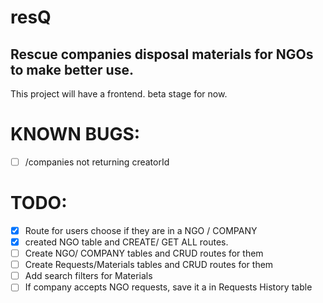 # resQ 
## Rescue companies disposal materials for NGOs to make better use.
This project will have a frontend. beta stage for now.

# KNOWN BUGS:
- [ ] /companies not returning creatorId
# TODO: 
- [x] Route for users choose if they are in a NGO / COMPANY 
- [x] created NGO table and CREATE/ GET ALL routes.
- [ ] Create NGO/ COMPANY tables and CRUD routes for them 
- [ ] Create Requests/Materials tables and CRUD routes for them
- [ ] Add search filters for Materials
- [ ] If company accepts NGO requests, save it a in Requests History table 